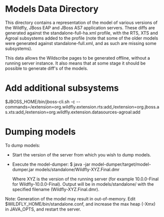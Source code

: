 Models Data Directory
=====================

This directory contains a representation of the model of various versions of the Wildfly, JBoss EAP and JBoss AS7 application
servers. These diffs are generated against the standalone-full-ha.xml profile, with the RTS, XTS and Agroal subsystems added to the profile
(note that some of the older models were generated against standalone-full.xml, and as such are missing some subsystems).

This data allows the Wildscribe pages to be generated offline, without a running server instance. It also means that at some
stage it should be possible to generate diff's of the models.

Add additional subsystems
=====================

$JBOSS_HOME/bin/jboss-cli.sh -c --commands=/extension=org.wildfly.extension.rts:add,/extension=org.jboss.as.xts:add,/extension=org.wildfly.extension.datasources-agroal:add

Dumping models
=======================
To dump models:

 - Start the version of the server from which you wish to dump models.
 - Execute the model-dumper: 
    $ java -jar model-dumper/target/model-dumper.jar models/standalone/Wildfly-XYZ.Final.dmr
   
   Where XYZ is the version of the running server (for example 10.0.0-Final for Wildfly-10.0.0-Final). Output will be in models/standalone/ with the specified filename (Wildfly-XYZ.Final.dmr).

Note: Generation of the model may result in out-of-memory. Edit $WILDFLY_HOME/bin/standalone.conf, and increase the max heap (-Xmx) in JAVA_OPTS, and restart the server.
